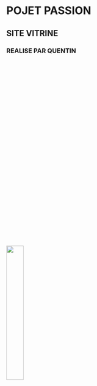 # POJET PASSION
## SITE VITRINE
### REALISE PAR QUENTIN


<p style="margin-top: 500px; text-align: left;">
  <img width="30%" src="https://github.com/user-attachments/assets/9a302e89-334f-423b-8f34-25a2f2ea0b64" />
</p>
